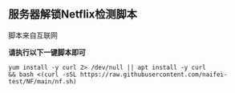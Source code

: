 **服务器解锁Netflix检测脚本**
----------------

脚本来自互联网

**请执行以下一键脚本即可**

    yum install -y curl 2> /dev/null || apt install -y curl
    && bash <(curl -sSL https://raw.githubusercontent.com/naifei-test/NF/main/nf.sh)
